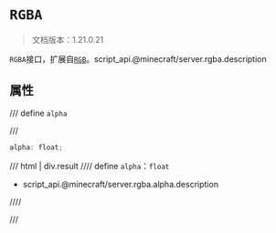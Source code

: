 # `RGBA`

> 文档版本：1.21.0.21

`RGBA`接口，扩展自[`RGB`](./rgb.md)。script_api.@minecraft/server.rgba.description

## 属性

/// define
`alpha`


///

```js
alpha: float;
```

/// html | div.result
//// define
`alpha`：`float`

- script_api.@minecraft/server.rgba.alpha.description


////

///

